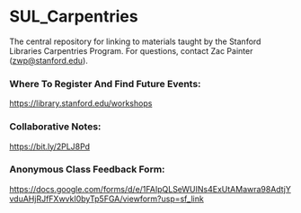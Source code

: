 # SUL_Carpentries
The central repository for linking to materials taught by the Stanford Libraries Carpentries Program. For questions, contact Zac Painter (zwp@stanford.edu).

### Where To Register And Find Future Events: 
https://library.stanford.edu/workshops 

### Collaborative Notes: 
https://bit.ly/2PLJ8Pd 

### Anonymous Class Feedback Form:
https://docs.google.com/forms/d/e/1FAIpQLSeWUINs4ExUtAMawra98AdtjYvduAHjRJfFXwvkI0byTp5FGA/viewform?usp=sf_link



